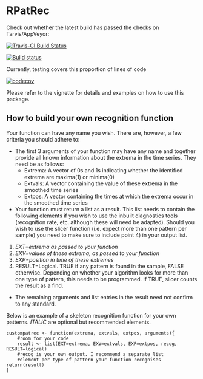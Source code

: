 
<!-- README.md is generated from README.Rmd. Please edit that file -->
RPatRec
=======

Check out whether the latest build has passed the checks on Tarvis/AppVeyor:

[![Travis-CI Build Status](https://travis-ci.org/maiers94/rpatrec.svg?branch=master)](https://travis-ci.org/maiers94/rpatrec)

[![Build status](https://ci.appveyor.com/api/projects/status/5v33xg3htyd43g4c?svg=true)](https://ci.appveyor.com/project/maiers94/rpatrec)

Currently, testing covers this proportion of lines of code

[![codecov](https://codecov.io/gh/maiers94/rpatrec/branch/master/graph/badge.svg)](https://codecov.io/gh/maiers94/rpatrec)

Please refer to the vignette for details and examples on how to use this package.

How to build your own recognition function
------------------------------------------

Your function can have any name you wish. There are, however, a few criteria you should adhere to:

-   The first 3 arguments of your function may have any name and together provide all known information about the extrema in the time series. They need be as follows:
    -   Extrema: A vector of 0s and 1s indicating whether the identified extrema are maxima(1) or minima(0)
    -   Extvals: A vector containing the value of these extrema in the smoothed time series
    -   Extpos: A vector containing the times at which the extrema occur in the smoothed time series
-   Your function must return a list as a result. This list needs to contain the following elements if you wish to use the inbuilt diagnostics tools (recognition rate, etc. although these will need be adapted). Should you wish to use the slicer function (i.e. expect more than one pattern per sample) you need to make sure to include point 4) in your output list.

1.  *EXT=extrema as passed to your function*
2.  *EXV=values of these extrema, as passed to your function*
3.  *EXP=position in time of these extremes*
4.  RESULT=Logical. TRUE if any pattern is found in the sample, FALSE otherwise. Depending on whether your algorithm looks for more than one type of pattern, this needs to be programmed. If TRUE, slicer counts the result as a find.

-   The remaining arguments and list entries in the result need not confirm to any standard.

Below is an example of a skeleton recognition function for your own patterns. *ITALIC* are optional but recommended elements.

    custompatrec <- function(extrema, extvals, extpos, arguments){
        #room for your code
        result <- list(EXT=extrema, EXV=extvals, EXP=extpos, recog, RESULT=logical)
        #recog is your own output. I recommend a separate list
        #element per type of pattern your function recognises
    return(result)
    }

